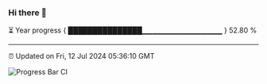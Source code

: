 ### Hi there 👋

⏳ Year progress { ███████████████▁▁▁▁▁▁▁▁▁▁▁▁▁▁▁ } 52.80 %

---

⏰ Updated on Fri, 12 Jul 2024 05:36:10 GMT

![Progress Bar CI](https://github.com/IshwaranRudhara/GIT-ACTION/workflows/Progress%20Bar%20CI/badge.svg)
